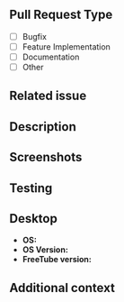<!-- Thanks for sending a pull request! Make sure to follow the contributing guidelines. -->
<!-- Important note, we may remove your pull request if you do not use this provided PR template correctly. -->
<!-- Do not create PR's with AI! (PRs created mainly with AI will be closed. They waste our team's time. We ban repeat offenders.) -->

## Pull Request Type
<!-- Please select what type of pull request this is: [x] -->
- [ ] Bugfix
- [ ] Feature Implementation
- [ ] Documentation
- [ ] Other

## Related issue
<!-- Please link the issue your pull request is referring to. -->
<!-- If this pull request fully resolves the relevant issue, put "closes" before the issue number. -->
<!-- Example: "closes #123456". -->

## Description
<!-- Please write a clear and concise description of what the pull request does. -->

## Screenshots <!-- If appropriate -->
<!-- Please add before and after screenshots if there is a visible change. -->

## Testing
<!-- How can reviewers verify that the PR produces correct results? -->
<!-- Please provide instructions so that others can ensure that your pull request would produce correct results. For examples see, https://github.com/FreeTubeApp/FreeTube/pull/5743, https://github.com/FreeTubeApp/FreeTube/pull/7349, https://github.com/FreeTubeApp/FreeTube/pull/5125, https://github.com/FreeTubeApp/FreeTube/pull/7338 -->

## Desktop
<!-- Please complete the following information-->
- **OS:**
- **OS Version:**
- **FreeTube version:**

## Additional context
<!-- Add any other context about the pull request here. -->
